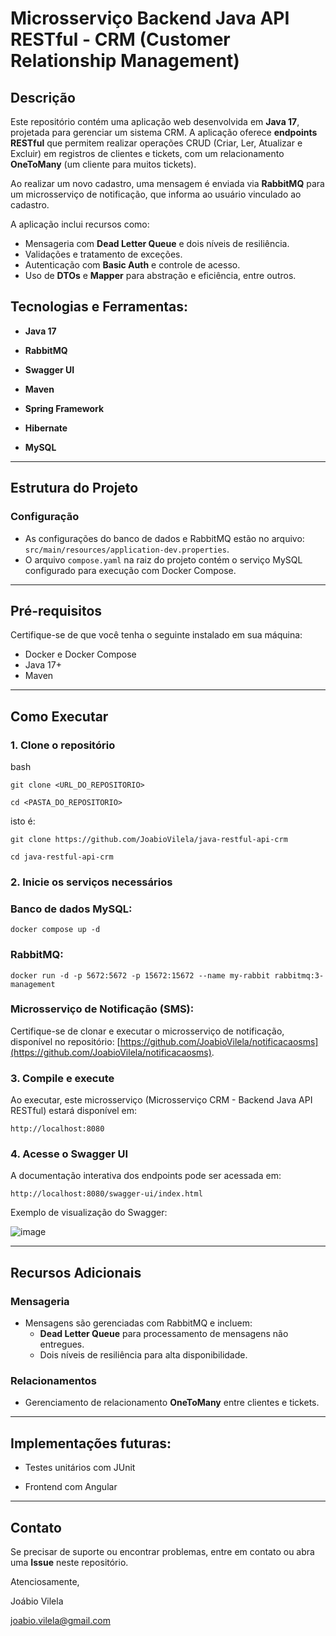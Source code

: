 # Microsserviço Backend Java API RESTful - CRM (Customer Relationship Management)

## Descrição

Este repositório contém uma aplicação web desenvolvida em **Java 17**, projetada para gerenciar um sistema CRM. A aplicação oferece **endpoints RESTful** que permitem realizar operações CRUD (Criar, Ler, Atualizar e Excluir) em registros de clientes e tickets, com um relacionamento **OneToMany** (um cliente para muitos tickets).

Ao realizar um novo cadastro, uma mensagem é enviada via **RabbitMQ** para um microsserviço de notificação, que informa ao usuário vinculado ao cadastro.

A aplicação inclui recursos como:

- Mensageria com **Dead Letter Queue** e dois níveis de resiliência.
- Validações e tratamento de exceções.
- Autenticação com **Basic Auth** e controle de acesso.
- Uso de **DTOs** e **Mapper** para abstração e eficiência, entre outros.

## Tecnologias e Ferramentas:

- **Java 17**

- **RabbitMQ**

- **Swagger UI**

- **Maven**

- **Spring Framework**

- **Hibernate**

- **MySQL**

---

## Estrutura do Projeto

### Configuração

- As configurações do banco de dados e RabbitMQ estão no arquivo: `src/main/resources/application-dev.properties`.
- O arquivo `compose.yaml` na raiz do projeto contém o serviço MySQL configurado para execução com Docker Compose.

---

## Pré-requisitos

Certifique-se de que você tenha o seguinte instalado em sua máquina:

- Docker e Docker Compose
- Java 17+
- Maven

---

## Como Executar

### 1. Clone o repositório

bash

`git clone <URL_DO_REPOSITORIO>`

`cd <PASTA_DO_REPOSITORIO>`

isto é:

`git clone https://github.com/JoabioVilela/java-restful-api-crm`

`cd java-restful-api-crm`

### 2. Inicie os serviços necessários
   
### Banco de dados MySQL:

`docker compose up -d`

### RabbitMQ:

`docker run -d -p 5672:5672 -p 15672:15672 --name my-rabbit rabbitmq:3-management`

### Microsserviço de Notificação (SMS):

Certifique-se de clonar e executar o microsserviço de notificação, disponível no repositório: [https://github.com/JoabioVilela/notificacaosms](https://github.com/JoabioVilela/notificacaosms).

### 3. Compile e execute
   
Ao executar, este microsserviço (Microsserviço CRM - Backend Java API RESTful) estará disponível em:

`http://localhost:8080`

### 4. Acesse o Swagger UI

A documentação interativa dos endpoints pode ser acessada em:

`http://localhost:8080/swagger-ui/index.html`

Exemplo de visualização do Swagger:

![image](https://github.com/user-attachments/assets/9de90841-7058-4853-ae15-c0d96f8faa15)

---

## Recursos Adicionais

### Mensageria

- Mensagens são gerenciadas com RabbitMQ e incluem:
  - **Dead Letter Queue** para processamento de mensagens não entregues.
  - Dois níveis de resiliência para alta disponibilidade.

### Relacionamentos

- Gerenciamento de relacionamento **OneToMany** entre clientes e tickets.

---

## Implementações futuras:

- Testes unitários com JUnit

- Frontend com Angular

---

## Contato

Se precisar de suporte ou encontrar problemas, entre em contato ou abra uma **Issue** neste repositório.

Atenciosamente,

Joábio Vilela

joabio.vilela@gmail.com
